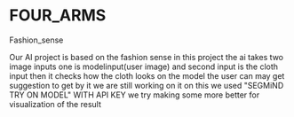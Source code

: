 # FOUR_ARMS
Fashion_sense

Our AI project is based on the fashion sense in this project the ai takes two image inputs one is modelinput(user image) and second input
is the cloth input then it checks how the cloth looks on the model the user can may get suggestion to get by it 
we are still working on it on this we used "SEGMiND TRY ON MODEL" WITH API KEY 
we try making some more better for visualization of the result
